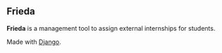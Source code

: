 ## Frieda

__Frieda__ is a management tool to assign external internships for students.

Made with [Django](https://www.djangoproject.com).